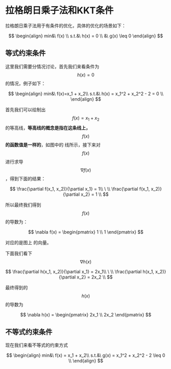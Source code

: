 # 拉格朗日乘子法和KKT条件

拉格朗日乘子法用于有条件的优化，具体的优化的场景如下：

$$
\begin{align} 
min&\ f(x) \\
s.t.&\  h(x) = 0 \\
      &\ g(x) \leq 0
\end{align}
$$

## 等式约束条件

这里我们需要分情况讨论，首先我们来看条件为$$h(x)=0$$的情况，例子如下：

$$
\begin{align} 
min&\ f(x)=x_1 + x_2\\
s.t.&\  h(x) = x_1^2 + x_2^2 - 2 = 0 \\
\end{align}
$$

首先我们可以绘制出$$f(x)=x_1+x_2$$的等高线，**等高线的概念是指在这条线上，**$$f(x)$$**的函数值是一样的**，如图中的 线所示，接下来对$$f(x)$$进行求导$$\nabla f(x)$$，得到下面的结果：

$$
\frac{\partial f(x_1, x_2)}{\partial x_1} = 1\\
\ \\
\frac{\partial f(x_1, x_2)}{\partial x_2} = 1 \\
$$

所以最终我们得到$$f(x)$$的导数为：

$$
\nabla f(x) = \begin{pmatrix} 1 \\ 1  \end{pmatrix}
$$

对应的是图上  的向量。

下面我们看下$$\nabla h(x)$$

$$
\frac{\partial h(x_1, x_2)}{\partial x_1} = 2x_1\\
\ \\
\frac{\partial h(x_1, x_2)}{\partial x_2} = 2x_2 \\
$$

最终得到的$$h(x)$$的导数为

$$
\nabla h(x) = \begin{pmatrix} 2x_1 \\ 2x_2  \end{pmatrix}
$$







## 不等式约束条件

现在我们来看不等式的约束方式

$$
\begin{align} 
min&\ f(x) = x_1 + x_2\\
s.t.&\  g(x) = x_1^2 + x_2^2 - 2 \leq 0 \\
\end{align}
$$











